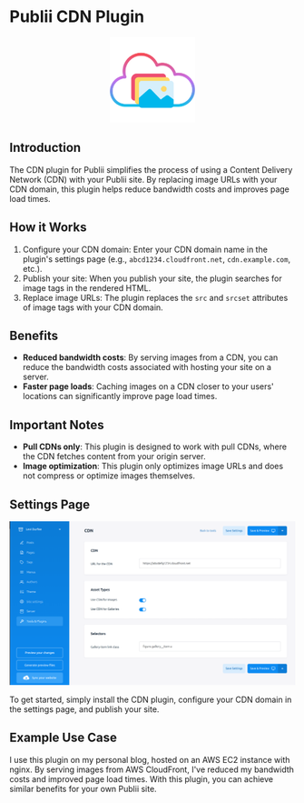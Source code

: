 # Publii CDN Plugin

<div align="center">
    <img src="thumbnail.svg" style="max-width: 150px;" />
</div>

## Introduction

The CDN plugin for Publii simplifies the process of using a Content Delivery Network (CDN) with your Publii site. By replacing image URLs with your CDN domain, this plugin helps reduce bandwidth costs and improves page load times.

## How it Works

1. Configure your CDN domain: Enter your CDN domain name in the plugin's settings page (e.g., `abcd1234.cloudfront.net`, `cdn.example.com`, etc.).
2. Publish your site: When you publish your site, the plugin searches for image tags in the rendered HTML.
3. Replace image URLs: The plugin replaces the `src` and `srcset` attributes of image tags with your CDN domain.

## Benefits

- **Reduced bandwidth costs**: By serving images from a CDN, you can reduce the bandwidth costs associated with hosting your site on a server.
- **Faster page loads**: Caching images on a CDN closer to your users' locations can significantly improve page load times.

## Important Notes

- **Pull CDNs only**: This plugin is designed to work with pull CDNs, where the CDN fetches content from your origin server.
- **Image optimization**: This plugin only optimizes image URLs and does not compress or optimize images themselves.

## Settings Page

![CDN Settings Page](assets/publii-cdn.png)

To get started, simply install the CDN plugin, configure your CDN domain in the settings page, and publish your site.

## Example Use Case

I use this plugin on my personal blog, hosted on an AWS EC2 instance with nginx. By serving images from AWS CloudFront, I've reduced my bandwidth costs and improved page load times. With this plugin, you can achieve similar benefits for your own Publii site.
